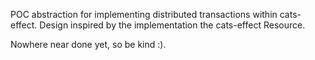 POC abstraction for implementing distributed transactions within cats-effect. Design inspired by the implementation the cats-effect Resource.

Nowhere near done yet, so be kind :).
